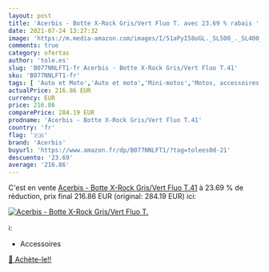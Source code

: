```yaml
---
layout: post
title: 'Acerbis - Botte X-Rock Gris/Vert Fluo T. avec 23.69 % rabais '
date: 2021-07-24 13:27:32
image: 'https://m.media-amazon.com/images/I/51aPyI58oGL._SL500_._SL400_.jpg'
comments: true
category: ofertas
author: 'tole.es'
slug: 'B077NNLFT1-fr Acerbis - Botte X-Rock Gris/Vert Fluo T.41'
sku: 'B077NNLFT1-fr'
tags: [ 'Auto et Moto','Auto et moto','Mini-motos','Motos, accessoires et pièces','Types de moto','acerbis', ]
actualPrice: 216.86 EUR
currency: EUR
price: 216.86
comparePrice: 284.19 EUR
prodname: 'Acerbis - Botte X-Rock Gris/Vert Fluo T.41'
country: 'fr'
flag: '🇫🇷'
brand: 'Acerbis'
buyurl: 'https://www.amazon.fr/dp/B077NNLFT1/?tag=tolees0d-21'
descuento: '23.69'
average: '216.86'
---
```


C'est en vente [Acerbis - Botte X-Rock Gris/Vert Fluo T.41](https://www.amazon.fr/dp/B077NNLFT1/?tag=tolees0d-21)  à  23.69 % de réduction, prix final  216.86 EUR (original: 284.19 EUR) ici:

[![Acerbis - Botte X-Rock Gris/Vert Fluo T.](https://m.media-amazon.com/images/I/51aPyI58oGL._SL500_._SL400_.jpg)](https://www.amazon.fr/dp/B077NNLFT1/?tag=tolees0d-21)

ℹ️:

- Accessoires

[🛒 Achète-le!!](https://www.amazon.fr/dp/B077NNLFT1/?tag=tolees0d-21)
